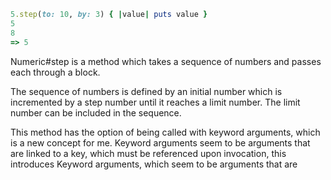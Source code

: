 ```ruby
5.step(to: 10, by: 3) { |value| puts value }
5
8
=> 5
```

Numeric#step is a method which takes a sequence of numbers and passes each through a block.

The sequence of numbers is defined by an initial number which is incremented by a step number until it reaches a limit number. The limit number can be included in the sequence.

This method has the option of being called with keyword arguments, which is a new concept for me. Keyword arguments seem to be arguments that are linked to a key, which must be referenced upon invocation, this introduces Keyword arguments, which seem to be arguments that are 